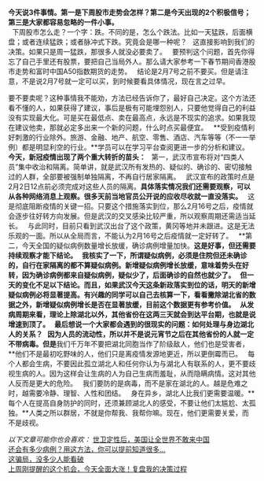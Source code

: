 **今天说3件事情。第一是下周股市走势会怎样？第二是今天出现的2个积极信号；第三是大家都容易忽略的一件小事。**  
 
下周股市怎么走？一个字：跌。不同的是，怎么个跌法。比如一天猛跌，后面横盘；或者连续猛跌；或者脉冲式下跌。究竟会是哪一种呢？
 
这直接影响到我们的决策。如果只是周一猛跌，那很多人就没必要卖了。
 
要预判这个问题，首先你得忘了自己手里还有股票，要把自己当局外人。那么请大家参考一下春节期间香港股市走势和富时中国A50指数期货的走势。
 
结论是2月7号之前不要买。但是请注意，不是说2月7号就一定可以买，到时候要看具体情况，现在言之过早。
  
要不要卖呢？这种事情我不能劝，方法已经告诉你了，最好自己决定。这个方法还看不懂的人，如果获得了建议，事后是极有可能埋怨别人，只要他觉得自己的利益没有实现最大化。可是买在最低点、卖在最高点，永远是不现实的追求。如果我现在建议他卖，那就必定多出来一个新的问题，什么时点买最便宜。
 
**受到疫情利好刺激的行业除外。旅游、金融、地产、航空、零售、酒店、汽车等等（不一一举例）都是明显利空的行业。**学员可以在学习平台查阅更进一步的分析和建议。
 
**今天，新冠疫情出现了两个重大转折的苗头：**
 
第一，武汉市宣布将对“四类人员”集中收治和隔离。简单讲，就是武汉所有发热的、疑似的、确诊的、密切接触过的人群，全部要被强制单独隔离，不再自行居家隔离。
 
武汉宣布的政策时点是2月2日12点前必须完成对这些人员的隔离。**具体落实情况我们还需要观察，可以从各种网络消息上观察。很多天前当地官员公开说的应收尽收就一直没落实。**
 
这是彻底阻断疫情的关键一招。只要这个措施落实到位，那么2月16号之后，疫情就会逐步往好转方向发展。但是武汉的交叉感染比较严重，所以观察周期还需适当延长。
 
与此同时，目前只看到武汉出台了这个政策，黄冈等地并未跟进。这是无法乐观的一面。所以从全局而言，不能认为2月16号之后疫情就一定好转了。
 
**第二，今天全国的疑似病例数量增长放缓，确诊病例增量加快。**这是好事，但还需要持续观察才能下结论。
 
我核实了一下，所谓疑似病例，必须是住院但还未确诊的，自行在家隔离的都不算疑似病例。新增疑似病例增长放缓，意味着势头在好转，因为确诊病例都来自疑似病例，疑似少了，后面确诊的自然也就少了。
 
但一天的变化不足以下结论。而且，如果武汉今天这条新政落实到位的话，明天的新增疑似病例必将显著提高。有兴趣的同学可以自己去核算一下，看看撇除湖北省的数据之外，新增疑似病例增长是否在显著放缓，目前这个数据更有参考价值。
 
从发病周期来看，**理论上除湖北以外，其他省份在这两三天就会到达平台期，也就是说增速到顶了。**
 
**最后想说一个大家都会遇到的很现实的问题：如何处理与身边湖北人的关系？**
 
因为人员的流动性，所以并不是说元宵节之后在其他省份的人就一定不带病毒。但是**我们千万年不要把湖北同胞当作了阶级敌人，他们也是受害者，**他们不是最初吃野味的人，他们只是离疫情发源地更近，所以更倒霉而已。
 
每个人都会生病，不要因此孤立湖北人和任何你认为与湖北人有联系的人，更不要歧视生病的人。因为这样会让生病的人为自己生病而羞耻，从而隐瞒病情。这对其他人反而是更大的危险。
 
我们要防的是病毒，而不是家在湖北的人。越是危难之时，越需要冷静、理智、人性和团结。
 
身在异乡，湖北人比我们更需要温暖。**每个人在提高自身防护的同时，还须兼顾湖北人的感受，不要让他们太尴尬、太孤独。**人类之所以群居，不就是你帮我、我帮你嘛。现在，他们更需要关爱，而不是歧视。
  
*以下文章可能你也会喜欢：*
[世卫定性后，美国让全世界不敢来中国][Link 1]  
[还会有多少病例？用这方法，你可以提前知道很多...][...]  
[这骗局，没多少人能看破][Link 2]  
[上周刚提醒的这个机会，今天全面大涨！复盘我的决策过程][Link 3]

[Link 1]: http://mp.weixin.qq.com/s?__biz=MzU0NTkyOTAzMw==&mid=2247489948&idx=1&sn=918dcc41d3bdf93c7a8ddb353e828293&chksm=fb643bbacc13b2acb1425f5ed00290f2d641ca6c39bed87f88afe09d7a1cfbc2d5a9c1393fd5&scene=21#wechat_redirect
[...]: http://mp.weixin.qq.com/s?__biz=MzU0NTkyOTAzMw==&mid=2247489937&idx=1&sn=1b416c2a024d0ebf8a46e719c39802dd&chksm=fb643bb7cc13b2a123e4835089c2ea6950cba58bbce884a4c70a1165005bcc49a38b03637934&scene=21#wechat_redirect
[Link 2]: http://mp.weixin.qq.com/s?__biz=MzU0NTkyOTAzMw==&mid=2247489905&idx=1&sn=05b3d5143a228f7c307529a9b684f813&chksm=fb643b57cc13b241216c1a2380f65f87cde8ca28440d4df91602a6677ba9d25c69fe56dead70&scene=21#wechat_redirect
[Link 3]: http://mp.weixin.qq.com/s?__biz=MzU0NTkyOTAzMw==&mid=2247489896&idx=1&sn=458214e387592f0d2ede8758bad01ac5&chksm=fb643b4ecc13b2589329300d12067f8fc9cafdea1e1b346959f1a6e5df1c63b46f2a245ba267&scene=21#wechat_redirect